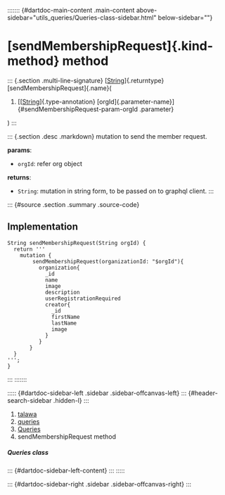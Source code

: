 ::::::: {#dartdoc-main-content .main-content above-sidebar="utils_queries/Queries-class-sidebar.html" below-sidebar=""}
<div>

# [sendMembershipRequest]{.kind-method} method

</div>

::: {.section .multi-line-signature}
[[String](https://api.flutter.dev/flutter/dart-core/String-class.html)]{.returntype}
[sendMembershipRequest]{.name}(

1.  [[[String](https://api.flutter.dev/flutter/dart-core/String-class.html)]{.type-annotation}
    [orgId]{.parameter-name}]{#sendMembershipRequest-param-orgId
    .parameter}

)
:::

::: {.section .desc .markdown}
mutation to send the member request.

**params**:

-   `orgId`: refer org object

**returns**:

-   `String`: mutation in string form, to be passed on to graphql
    client.
:::

::: {#source .section .summary .source-code}
## Implementation

``` language-dart
String sendMembershipRequest(String orgId) {
  return '''
    mutation {
        sendMembershipRequest(organizationId: "$orgId"){
          organization{
            _id
            name
            image
            description
            userRegistrationRequired
            creator{
              _id
              firstName
              lastName
              image
            }
          }
       }
  }
''';
}
```
:::
:::::::

::::: {#dartdoc-sidebar-left .sidebar .sidebar-offcanvas-left}
::: {#header-search-sidebar .hidden-l}
:::

1.  [talawa](../../index.html)
2.  [queries](../../utils_queries/)
3.  [Queries](../../utils_queries/Queries-class.html)
4.  sendMembershipRequest method

##### Queries class

::: {#dartdoc-sidebar-left-content}
:::
:::::

::: {#dartdoc-sidebar-right .sidebar .sidebar-offcanvas-right}
:::
